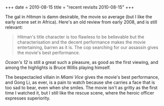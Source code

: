 +++
date = 2010-08-15
title = "recent revisits 2010-08-15"
+++

The gal in *Hitman* is damn desirable, the movie so average (but I like
the early scene set in Africa). Here\'s an old review from early 2008,
and is still relevant:

> Hitman\'s title character is too flawless to be believable but the
> characterisation and the decent performance makes the movie
> entertaining, barren as it is. The cop searching for our assassin
> gives the movie\'s best performance.

*Ocean\'s 12* is still a great such a pleasure, as good as the first
viewing, and among the highlights is Bruce Willis playing himself.

The bespectacled villain in *Miami Vice* gives the movie\'s best
performance, and Gong Li, as ever, is a pain to watch because she
carries a face that is too sad to bear, even when she smiles. The movie
isn\'t as gritty as the first time I watched it, but I still like the
rescue scene, where the heroic officer expresses superiority.
